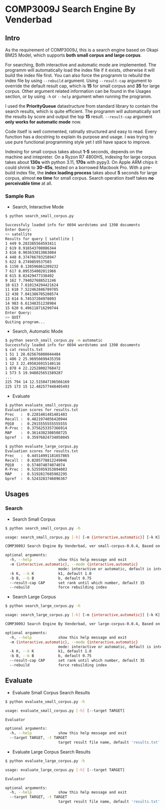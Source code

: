 # COMP3009J Search Engine By Venderbad
## Intro

As the requirement of COMP3009J, this is a search engine based on Okapi BM25 Model, which supports **both small corpus and large corpus**.

For searching, Both interactive and automatic mode are implemented. The programm will automatically load the index file if it exists, otherwise it will build the index file first. You can also force the programm to rebuild the index file by using `--rebuild` argument. Using `--result-cap` argument to override the default result cap, which is **15** for small corpus and **35** for large corpus. Other argument related information can be found in the Usages section, or by using `-h` or `--help` argument when running the programm.

I used the **PriorityQueue** datastructure from standard library to contain the search results, which is quite efficient. The programm will automatically sort the results by score and output the top **15** result. `--result-cap` argument **only works for automatic mode** now.

Code itself is well commented, ratinally structured and easy to read. Every function has a docstring to explain its purpose and usage. I was trying to use pure functional programming style yet I still have space to improve.

Indexing for small corpus takes about **1-5** seconds, depends on the machine and intepreter. On a Ryzon R7 4800HS, indexing for large corpus takes about **130s** with python 3.11, **170s** with pypy3. On Apple ARM chips it could shrink to **30-45s**, tested on a borrowed Macbook Pro. With a pre-build index file, the **index loading process** takes about **5** seconds for large corpus, almost **no time** for small corpus. Search operation itself takes **no perceivable time** at all.
### Sample Run

- Search, Interactive Mode
```sh
$ python search_small_corpus.py

Successfuly loaded info for 6694 wordstems and 1398 documents
Enter Query:
>> satellite
Results for query [ satellite ]
1 449 9.283385564593411
2 619 8.916543708086344
3 616 8.903633013863084
4 448 8.374766703258947
5 622 8.2749859537503
6 1150 8.138596861209232
7 617 8.095354002011966
8 615 8.02429477338402
9 162 7.794027688521246
10 613 7.610134294421624
11 618 7.522462846789785
12 438 7.041386705208574
13 614 6.74537204978093
14 983 6.61348351238984
15 620 6.496118716299744
Enter Query:
>> QUIT
Quiting program...
```

- Search, Automatic Mode
```sh
$ python search_small_corpus.py -m automatic
Successfuly loaded info for 6694 wordstems and 1398 documents
$ cat results.txt
1 51 1 28.025676808044484
1 486 2 25.96956699435358
1 12 3 22.495026915140116
1 878 4 22.22528002768472
1 573 5 19.948025651589287
...
225 794 14 12.515047196566169
225 173 15 12.482577448405493
```

- Evaluate
```sh
$ python evaluate_small_corpus.py
Evaluation scores for results.txt
Prec   :  0.2281481481481483
Recall :  0.4821974056420944
P@10   :  0.2915555555555555
R-Prec :  0.3756253357366914
MAP    :  0.3614382308508725
bpref  :  0.35976824734050045

$ python evaluate_large_corpus.py
Evaluation scores for results.txt
Prec   :  0.44514991181657865
Recall :  0.8205778812249046
P@10   :  0.574074074074074
R-Prec :  0.5255959353894083
MAP    :  0.5192817685902295
bpref  :  0.5243283746096367
```

## Usages

### Search

- Search Small Corpus
  
```sh
$ python search_small_corpus.py -h

usage: search_small_corpus.py [-h] [-m {interactive,automatic}] [-k K] [-b B] [--result-cap CAP] [--rebuild]

COMP3009J Search Engine By Venderbad, ver small-corpus-0.0.4, Based on Okapi BM25 Model

optional arguments:
  -h, --help            show this help message and exit
  -m {interactive,automatic}, --mode {interactive,automatic}
                        mode: interactive or automatic, default is interactive
  -k K, --k K           k1, default 1.0
  -b B, --b B           b, default 0.75
  --result-cap CAP      set rank until which number, default 15
  --rebuild             force rebuilding index
```


- Search Large Corpus

```sh
$ python search_large_corpus.py -h

usage: search_large_corpus.py [-h] [-m {interactive,automatic}] [-k K] [-b B] [--result-cap CAP] [--rebuild]

COMP3009J Search Engine By Venderbad, ver large-corpus-0.0.4, Based on Okapi BM25 Model

optional arguments:
  -h, --help            show this help message and exit
  -m {interactive,automatic}, --mode {interactive,automatic}
                        mode: interactive or automatic, default is interactive
  -k K, --k K           k1, default 1.0
  -b B, --b B           b, default 0.75
  --result-cap CAP      set rank until which number, default 35
  --rebuild             force rebuilding index
```

## Evaluate


- Evaluate Small Corpus Search Results
```sh
$ python evaluate_small_corpus.py -h

usage: evaluate_small_corpus.py [-h] [--target TARGET]

Evaluator

optional arguments:
  -h, --help            show this help message and exit
  --target TARGET, -t TARGET
                        target result file name, default 'results.txt'
```

- Evaluate Large Corpus Search Results
```sh
$ python evaluate_large_corpus.py -h

usage: evaluate_large_corpus.py [-h] [--target TARGET]

Evaluator

optional arguments:
  -h, --help            show this help message and exit
  --target TARGET, -t TARGET
                        target result file name, default 'results.txt'
```
